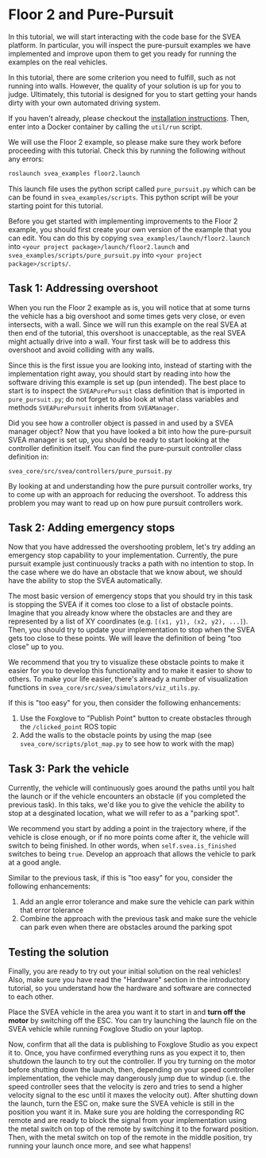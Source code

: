 # Floor 2 and Pure-Pursuit

In this tutorial, we will start interacting with the code base for the SVEA
platform. In particular, you will inspect the pure-pursuit examples we have
implemented and improve upon them to get you ready for running the examples on
the real vehicles.

In this tutorial, there are some criterion you need to fulfill, such as not running
into walls. However, the quality of your solution is up for you to
judge. Ultimately, this tutorial is designed for you to start getting your hands
dirty with your own automated driving system.

If you haven't already, please checkout the [installation instructions](../../README.md#installation).
Then, enter into a Docker container by calling the `util/run` script.

We will use the Floor 2 example, so please make sure they work before proceeding
with this tutorial. Check this by running the following without any errors:

```bash
roslaunch svea_examples floor2.launch
```

This launch file uses the python script called `pure_pursuit.py` which can be
can be found in `svea_examples/scripts`. This python script will be
your starting point for this tutorial.

Before you get started with implementing improvements to the Floor 2 example,
you should first create your own version of the example that you can edit. You
can do this by copying `svea_examples/launch/floor2.launch` into `<your
project package>/launch/floor2.launch` and `svea_examples/scripts/pure_pursuit.py` into
`<your project package>/scripts/`.

## Task 1: Addressing overshoot

When you run the Floor 2 example as is, you will notice that at some turns
the vehicle has a big overshoot and some times gets very close, or even
intersects, with a wall. Since we will run this example on the real SVEA at
then end of the tutorial, this overshoot is unacceptable, as the real SVEA
might actually drive into a wall. Your first task will be to address this
overshoot and avoid colliding with any walls.

Since this is the first issue you are looking into, instead of starting with
the implementation right away, you should start by reading into how the software
driving this example is set up (pun intended). The best place to start is to
inspect the `SVEAPurePursuit` class definition that is imported in
`pure_pursuit.py`; do not forget to also look at what class
variables and methods `SVEAPurePursuit` inherits from `SVEAManager`.

Did you see how a controller object is passed in and used by a SVEA manager
object? Now that you have looked a bit into how the pure-pursuit SVEA manager is
set up, you should be ready to start looking at the controller definition
itself. You can find the pure-pursuit controller class definition in:

`svea_core/src/svea/controllers/pure_pursuit.py`

By looking at and understanding how the pure pursuit controller works, try to
come up with an approach for reducing the overshoot. To address this problem
you may want to read up on how pure pursuit controllers work.

## Task 2: Adding emergency stops

Now that you have addressed the overshooting problem, let's try adding an
emergency stop capability to your implementation. Currently, the pure pursuit
example just continuously tracks a path with no intention to stop. In the
case where we do have an obstacle that we know about, we should have the
ability to stop the SVEA automatically.

The most basic version of emergency stops that you should try in this task
is stopping the SVEA if it comes too close to a list of obstacle points. Imagine
that you already know where the obstacles are and they are represented by a
list of XY coordinates (e.g. `[(x1, y1), (x2, y2), ...]`). Then, you should
try to update your implementation to stop when the SVEA gets too close to
these points. We will leave the definition of being "too close" up to you.

We recommend that you try to visualize these obstacle points to make it
easier for you to develop this functionality and to make it easier to show
to others. To make your life easier, there's already a number of visualization
functions in `svea_core/src/svea/simulators/viz_utils.py`.

If this is "too easy" for you, then consider the following enhancements:

1. Use the Foxglove to "Publish Point" button to create obstacles through the `/clicked_point` ROS topic
2. Add the walls to the obstacle points by using the map (see `svea_core/scripts/plot_map.py` to see how to work with the map)

## Task 3: Park the vehicle

Currently, the vehicle will continuously goes around the paths until you halt
the launch or if the vehicle encounters an obstacle (if you completed the previous task).
In this taks, we'd like you to give the vehicle the ability to stop at a desginated
location, what we will refer to as a "parking spot".

We recommend you start by adding a point in the trajectory where, if the vehicle
is close enough, or if no more points come after it, the vehicle will switch
to being finished. In other words, when `self.svea.is_finished` switches to being `true`.
Develop an approach that allows the vehicle to park at a good angle.

Similar to the previous task, if this is "too easy" for you, consider the following
enhancements:

1. Add an angle error tolerance and make sure the vehicle can park within that error tolerance
2. Combine the approach with the previous task and make sure the vehicle can park even when there are obstacles around the parking spot

## Testing the solution

Finally, you are ready to try out your initial solution on the real vehicles!
Also, make sure you have read the "Hardware" section in the introductory tutorial,
so you understand how the hardware and software are connected to each other.

Place the SVEA vehicle in the area you want it to start in and **turn off the motor** by
switching off the ESC. You can try launching the launch file on the SVEA vehicle
while running Foxglove Studio on your laptop.

Now, confirm that all the data is publishing to Foxglove Studio as you expect it to. Once,
you have confirmed everything runs as you expect it to, then shutdown the
launch to try out the controller. If you try turning on the motor before
shutting down the launch, then, depending on your speed controller
implementation, the vehicle may dangerously jump due to windup (i.e. the speed
controller sees that the velocity is zero and tries to send a higher velocity
signal to the esc until it maxes the velocity out). After shutting down the
launch, turn the ESC on, make sure the SVEA vehicle is still in the position you
want it in. Make sure you are holding the corresponding RC remote and are ready
to block the signal from your implementation using the metal switch on top of
the remote by switching it to the forward position. Then, with the metal switch
on top of the remote in the middle position, try running your launch once more,
and see what happens!
